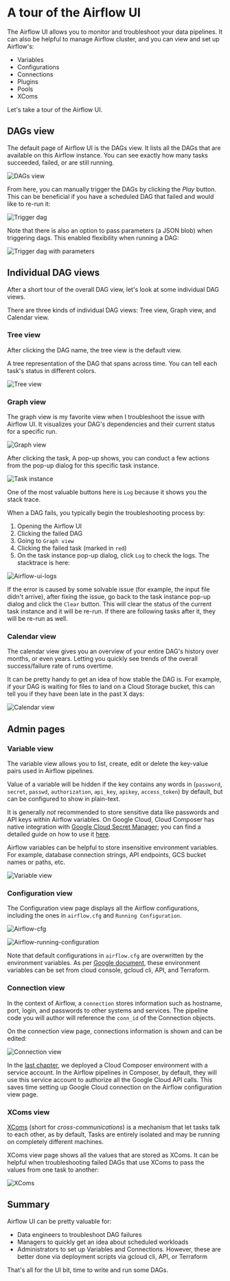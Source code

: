 # A tour of the Airflow UI

The Airflow UI allows you to monitor and troubleshoot your data pipelines. It can also be helpful to manage Airflow cluster, and you can view and set up Airflow's:

- Variables
- Configurations
- Connections
- Plugins
- Pools
- XComs

Let's take a tour of the Airflow UI.

## DAGs view

The default page of Airflow UI is the DAGs view. It lists all the DAGs that are available on this Airflow instance. You can see exactly how many tasks succeeded, failed, or are still running.

![DAGs view](https://airflow.apache.org/docs/apache-airflow/stable/_images/dags.png)

From here, you can manually trigger the DAGs by clicking the _Play_ button. This can be beneficial if you have a scheduled DAG that failed and would like to re-run it:

![Trigger dag](trigger-dag.png)

Note that there is also an option to pass parameters (a JSON blob) when triggering dags. This enabled flexibility when running a DAG:

![Trigger dag with parameters](trigger-dag-with-parameters.png)

## Individual DAG views

After a short tour of the overall DAG view, let's look at some individual DAG views.

There are three kinds of individual DAG views: Tree view, Graph view, and Calendar view.

### Tree view

After clicking the DAG name, the tree view is the default view.

A tree representation of the DAG that spans across time. You can tell each task's status in different colors.

![Tree view](https://airflow.apache.org/docs/apache-airflow/stable/_images/tree.png)

### Graph view

The graph view is my favorite view when I troubleshoot the issue with Airflow UI. It visualizes your DAG's dependencies and their current status for a specific run.

![Graph view](https://airflow.apache.org/docs/apache-airflow/stable/_images/graph.png)

After clicking the task, A pop-up shows, you can conduct a few actions from the pop-up dialog for this specific task instance.

![Task instance](task-instance.png)

One of the most valuable buttons here is `Log` because it shows you the stack trace.

When a DAG fails, you typically begin the troubleshooting process by:

1. Opening the Airflow UI
2. Clicking the failed DAG
3. Going to `Graph view`
4. Clicking the failed task (marked in `red`)
5. On the task instance pop-up dialog, click `Log` to check the logs. The stacktrace is here:

![Airflow-ui-logs](airflow-ui-logs.png)

If the error is caused by some solvable issue (for example, the input file didn't arrive), after fixing the issue, go back to the task instance pop-up dialog and click the `Clear` button. This will clear the status of the current task instance and it will be re-run. If there are following tasks after it, they will be re-run as well.

### Calendar view

The calendar view gives you an overview of your entire DAG's history over months, or even years. Letting you quickly see trends of the overall success/failure rate of runs overtime.

It can be pretty handy to get an idea of how stable the DAG is. For example, if your DAG is waiting for files to land on a Cloud Storage bucket, this can tell you if they have been late in the past X days:

![Calendar view](https://airflow.apache.org/docs/apache-airflow/stable/_images/calendar.png)

## Admin pages

### Variable view

The variable view allows you to list, create, edit or delete the key-value pairs used in Airflow pipelines.

Value of a variable will be hidden if the key contains any words in (`password`, `secret`, `passwd`, `authorization`, `api_key`, `apikey`, `access_token`) by default, but can be configured to show in plain-text.

It is generally _not_ recommended to store sensitive data like passwords and API keys within Airflow variables. On Google Cloud, Cloud Composer has native integration with [Google Cloud Secret Manager](https://cloud.google.com/secret-manager/docs); you can find a detailed guide on how to use it [here](https://cloud.google.com/composer/docs/secret-manager).

Airflow variables can be helpful to store insensitive environment variables. For example, database connection strings, API endpoints, GCS bucket names or paths, etc.

![Variable view](https://airflow.apache.org/docs/apache-airflow/stable/_images/variable_hidden.png)

### Configuration view

The Configuration view page displays all the Airflow configurations, including the ones in `airflow.cfg` and `Running Configuration`.

![Airflow-cfg](airflow-ui-config-cfg.png)

![Airflow-running-configuration](airflow-ui-config-running.png)

Note that default configurations in `airflow.cfg` are overwritten by the environment variables. As per [Google document](https://cloud.google.com/composer/docs/overriding-airflow-configurations), these environment variables can be set from cloud console, gcloud cli, API, and Terraform.

### Connection view

In the context of Airflow, a `connection` stores information such as hostname, port, login, and passwords to other systems and services. The pipeline code you will author will reference the `conn_id` of the Connection objects.

On the connection view page, connections information is shown and can be edited:

![Connection view](https://airflow.apache.org/docs/apache-airflow/stable/_images/connections.png)

In the [last chapter](deploy-a-composer-environment.md), we deployed a Cloud Composer environment with a service account. In the Airflow pipelines in Composer, by default, they will use this service account to authorize all the Google Cloud API calls. This saves time setting up Google Cloud connection on the Airflow configuration view page.

### XComs view

[XComs](https://airflow.apache.org/docs/apache-airflow/stable/concepts/xcoms.html) (short for _cross-communications_) is a mechanism that let tasks talk to each other, as by default, Tasks are entirely isolated and may be running on completely different machines.

XComs view page shows all the values that are stored as XComs. It can be helpful when troubleshooting failed DAGs that use XComs to pass the values from one task to another:

![XComs](airflow-ui-xcoms.png)

## Summary

Airflow UI can be pretty valuable for:

- Data engineers to troubleshoot DAG failures
- Managers to quickly get an idea about scheduled workloads
- Administrators to set up Variables and Connections. However, these are better done via deployment scripts via gcloud cli, API, or Terraform

That's all for the UI bit, time to write and run some DAGs.
